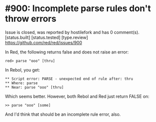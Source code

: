 
#900: Incomplete parse rules don't throw errors
================================================================================
Issue is closed, was reported by hostilefork and has 0 comment(s).
[status.built] [status.tested] [type.review]
<https://github.com/red/red/issues/900>

In Red, the following returns false and does not raise an error:

```
red> parse "ooo" [thru]
```

In Rebol, you get:

```
** Script error: PARSE - unexpected end of rule after: thru
** Where: parse
** Near: parse "ooo" [thru]
```

Which seems better.  However, both Rebol and Red just return FALSE on:

```
>> parse "ooo" [some]
```

And I'd think that should be an incomplete rule error, also.



